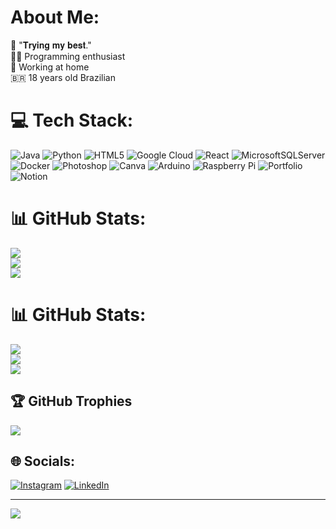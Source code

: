 # About Me:
📍 "𝐓𝐫𝐲𝐢𝐧𝐠 𝐦𝐲 𝐛𝐞𝐬𝐭."<br>👨‍💻 Programming enthusiast<br>🏡 Working at home<br>🇧🇷 18 years old Brazilian

# 💻 Tech Stack:
![Java](https://img.shields.io/badge/java-%23ED8B00.svg?style=flat&logo=java&logoColor=white) ![Python](https://img.shields.io/badge/python-3670A0?style=flat&logo=python&logoColor=ffdd54) ![HTML5](https://img.shields.io/badge/html5-%23E34F26.svg?style=flat&logo=html5&logoColor=white) ![Google Cloud](https://img.shields.io/badge/Google%20Cloud-%234285F4.svg?style=flat&logo=google-cloud&logoColor=white) ![React](https://img.shields.io/badge/react-%2320232a.svg?style=flat&logo=react&logoColor=%2361DAFB) ![MicrosoftSQLServer](https://img.shields.io/badge/Microsoft%20SQL%20Sever-CC2927?style=flat&logo=microsoft%20sql%20server&logoColor=white) ![Docker](https://img.shields.io/badge/docker-%230db7ed.svg?style=flat&logo=docker&logoColor=white) ![Photoshop](https://img.shields.io/badge/adobephotoshop-%2331A8FF.svg?style=flat&logo=adobephotoshop&logoColor=white) ![Canva](https://img.shields.io/badge/Canva-%2300C4CC.svg?style=flat&logo=Canva&logoColor=white) ![Arduino](https://img.shields.io/badge/-Arduino-00979D?style=flat&logo=Arduino&logoColor=white) ![Raspberry Pi](https://img.shields.io/badge/-RaspberryPi-C51A4A?style=flat&logo=Raspberry-Pi) ![Portfolio](https://img.shields.io/badge/Portfolio-%23000000.svg?style=flat&logo=firefox&logoColor=#FF7139) ![Notion](https://img.shields.io/badge/Notion-%23000000.svg?style=flat&logo=notion&logoColor=white)
# :bar_chart: GitHub Stats:
![](https://github-readme-stats.vercel.app/api?username=opmarmota&theme=dark&hide_border=false&include_all_commits=false&count_private=false)<br/>
![](https://github-readme-streak-stats.herokuapp.com/?user=opmarmota&theme=dark&hide_border=false)<br/>
![](https://github-readme-stats.vercel.app/api/top-langs/?username=opmarmota&theme=dark&hide_border=false&include_all_commits=false&count_private=false&layout=compact)
# 📊 GitHub Stats:
![](https://github-readme-stats.vercel.app/api?username=opmarmota&theme=midnight-purple&hide_border=true&include_all_commits=true&count_private=false)<br/>
![](https://github-readme-streak-stats.herokuapp.com/?user=opmarmota&theme=midnight-purple&hide_border=true)<br/>
![](https://github-readme-stats.vercel.app/api/top-langs/?username=opmarmota&theme=midnight-purple&hide_border=true&include_all_commits=true&count_private=false&layout=compact)

## 🏆 GitHub Trophies
![](https://github-profile-trophy.vercel.app/?username=opmarmota&theme=algolia&no-frame=true&no-bg=false&margin-w=4)

## 🌐 Socials:
[![Instagram](https://img.shields.io/badge/Instagram-%23E4405F.svg?logo=Instagram&logoColor=white)](https://instagram.com/opmarmota) [![LinkedIn](https://img.shields.io/badge/LinkedIn-%230077B5.svg?logo=linkedin&logoColor=white)](https://linkedin.com/in/pedro-cursino-712539229) 

---
[![](https://visitcount.itsvg.in/api?id=opmarmota&icon=1&color=6)](https://visitcount.itsvg.in)

<!-- Proudly created with GPRM ( https://gprm.itsvg.in ) -->
